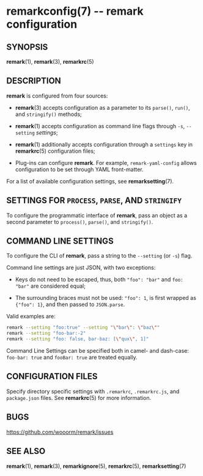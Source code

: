 # remarkconfig(7) -- remark configuration

## SYNOPSIS

**remark**(1), **remark**(3), **remarkrc**(5)

## DESCRIPTION

**remark** is configured from four sources:

*   **remark**(3) accepts configuration as a parameter to its `parse()`,
    `run()`, and `stringify()` methods;

*   **remark**(1) accepts configuration as command line flags through
    `-s`, `--setting` _settings_;

*   **remark**(1) additionally accepts configuration through a `settings`
    key in **remarkrc**(5) configuration files;

*   Plug-ins can configure **remark**. For example, `remark-yaml-config`
    allows configuration to be set through YAML front-matter.

For a list of available configuration settings, see **remarksetting**(7).

## SETTINGS FOR `PROCESS`, `PARSE`, AND `STRINGIFY`

To configure the programmatic interface of **remark**, pass an object as a
second parameter to `process()`, `parse()`, and `stringify()`.

## COMMAND LINE SETTINGS

To configure the CLI of **remark**, pass a string to the `--setting`
(or `-s`) flag.

Command line settings are just JSON, with two exceptions:

*   Keys do not need to be escaped, thus, both `"foo": "bar"` and
    `foo: "bar"` are considered equal;

*   The surrounding braces must not be used: `"foo": 1`, is first
    wrapped as `{"foo": 1}`, and then passed to `JSON.parse`.

Valid examples are:

```bash
remark --setting "foo:true" --setting "\"bar\": \"baz\""
remark --setting "foo-bar:-2"
remark --setting "foo: false, bar-baz: [\"qux\", 1]"
```

Command Line Settings can be specified both in camel- and dash-case:
`foo-bar: true` and `fooBar: true` are treated equally.

## CONFIGURATION FILES

Specify directory specific settings with `.remarkrc`, `.remarkrc.js`,
and `package.json` files.  See **remarkrc**(5) for more information.

## BUGS

<https://github.com/wooorm/remark/issues>

## SEE ALSO

**remark**(1), **remark**(3), **remarkignore**(5), **remarkrc**(5),
**remarksetting**(7)
